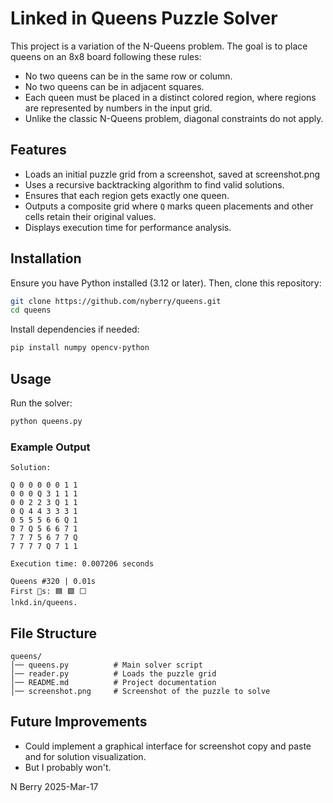 # Linked in Queens Puzzle Solver

This project is a variation of the N-Queens problem. The goal is to place queens on an 8x8 board following these rules:

- No two queens can be in the same row or column.
- No two queens can be in adjacent squares.
- Each queen must be placed in a distinct colored region, where regions are represented by numbers in the input grid.
- Unlike the classic N-Queens problem, diagonal constraints do not apply.

## Features
- Loads an initial puzzle grid from a screenshot, saved at screenshot.png
- Uses a recursive backtracking algorithm to find valid solutions.
- Ensures that each region gets exactly one queen.
- Outputs a composite grid where `Q` marks queen placements and other cells retain their original values.
- Displays execution time for performance analysis.

## Installation
Ensure you have Python installed (3.12 or later). Then, clone this repository:

```sh
git clone https://github.com/nyberry/queens.git
cd queens
```

Install dependencies if needed:
```sh
pip install numpy opencv-python
```

## Usage
Run the solver:

```sh
python queens.py
```

### Example Output
```
Solution:

Q 0 0 0 0 0 1 1
0 0 0 Q 3 1 1 1
0 0 2 2 3 Q 1 1
0 Q 4 4 3 3 3 1
0 5 5 5 6 6 Q 1
0 7 Q 5 6 6 7 1
7 7 7 5 6 7 7 Q
7 7 7 7 Q 7 1 1

Execution time: 0.007206 seconds

Queens #320 | 0.01s
First 👑s: 🟦 🟩 ⬜
lnkd.in/queens.
```

## File Structure
```
queens/
│── queens.py          # Main solver script
│── reader.py          # Loads the puzzle grid
│── README.md          # Project documentation
│── screenshot.png     # Screenshot of the puzzle to solve
```

## Future Improvements
- Could implement a graphical interface for screenshot copy and paste and for solution visualization.
- But I probably won't.

N Berry 2025-Mar-17


